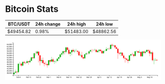 # Bitcoin Stats

BTC/USDT|24h change|24h high|24h low|
|---|---|---|---|
|$49454.82|0.98%|$51483.00|$48862.56|

<img src="./chart.svg">
